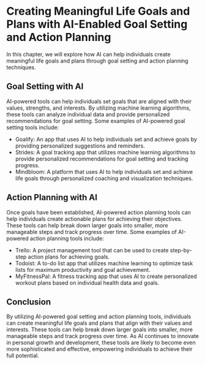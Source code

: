 Creating Meaningful Life Goals and Plans with AI-Enabled Goal Setting and Action Planning
=================================================================================================================================================================

In this chapter, we will explore how AI can help individuals create meaningful life goals and plans through goal setting and action planning techniques.

Goal Setting with AI
--------------------

AI-powered tools can help individuals set goals that are aligned with their values, strengths, and interests. By utilizing machine learning algorithms, these tools can analyze individual data and provide personalized recommendations for goal setting. Some examples of AI-powered goal setting tools include:

* Goalify: An app that uses AI to help individuals set and achieve goals by providing personalized suggestions and reminders.
* Strides: A goal tracking app that utilizes machine learning algorithms to provide personalized recommendations for goal setting and tracking progress.
* Mindbloom: A platform that uses AI to help individuals set and achieve life goals through personalized coaching and visualization techniques.

Action Planning with AI
-----------------------

Once goals have been established, AI-powered action planning tools can help individuals create actionable plans for achieving their objectives. These tools can help break down larger goals into smaller, more manageable steps and track progress over time. Some examples of AI-powered action planning tools include:

* Trello: A project management tool that can be used to create step-by-step action plans for achieving goals.
* Todoist: A to-do list app that utilizes machine learning to optimize task lists for maximum productivity and goal achievement.
* MyFitnessPal: A fitness tracking app that uses AI to create personalized workout plans based on individual health data and goals.

Conclusion
----------

By utilizing AI-powered goal setting and action planning tools, individuals can create meaningful life goals and plans that align with their values and interests. These tools can help break down larger goals into smaller, more manageable steps and track progress over time. As AI continues to innovate in personal growth and development, these tools are likely to become even more sophisticated and effective, empowering individuals to achieve their full potential.
